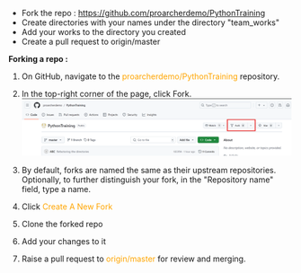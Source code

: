 - Fork the repo : https://github.com/proarcherdemo/PythonTraining
- Create directories with your names under the directory "team_works"
- Add your works to the directory you created
- Create a pull request to origin/master




<b>Forking a repo : </b> 

1. On GitHub, navigate to the <font color='orange'>proarcherdemo/PythonTraining</font> repository.
2. In the top-right corner of the page, click Fork.
   ![img.png](img.png)


3. By default, forks are named the same as their upstream repositories. Optionally, to further distinguish your fork, in the "Repository name" field, type a name.
4. Click <font color='orange'>Create A New Fork </font>
5. Clone the forked repo
6. Add your changes to it
7. Raise a pull request to <font color='orange'>origin/master</font> for review and merging.

